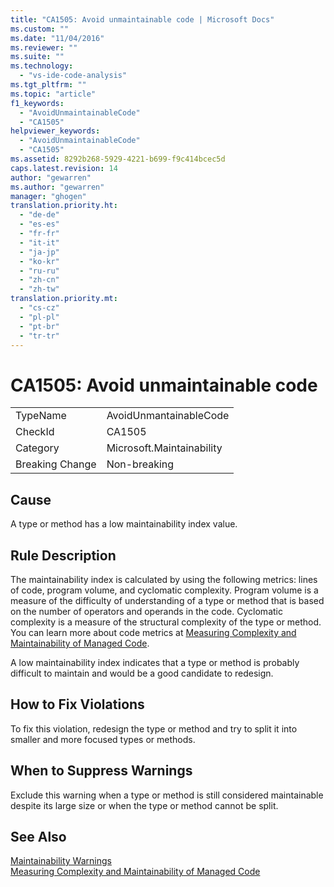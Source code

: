 ```yaml
---
title: "CA1505: Avoid unmaintainable code | Microsoft Docs"
ms.custom: ""
ms.date: "11/04/2016"
ms.reviewer: ""
ms.suite: ""
ms.technology: 
  - "vs-ide-code-analysis"
ms.tgt_pltfrm: ""
ms.topic: "article"
f1_keywords: 
  - "AvoidUnmaintainableCode"
  - "CA1505"
helpviewer_keywords: 
  - "AvoidUnmaintainableCode"
  - "CA1505"
ms.assetid: 8292b268-5929-4221-b699-f9c414bcec5d
caps.latest.revision: 14
author: "gewarren"
ms.author: "gewarren"
manager: "ghogen"
translation.priority.ht: 
  - "de-de"
  - "es-es"
  - "fr-fr"
  - "it-it"
  - "ja-jp"
  - "ko-kr"
  - "ru-ru"
  - "zh-cn"
  - "zh-tw"
translation.priority.mt: 
  - "cs-cz"
  - "pl-pl"
  - "pt-br"
  - "tr-tr"
---
```

# CA1505: Avoid unmaintainable code
|||  
|-|-|  
|TypeName|AvoidUnmantainableCode|  
|CheckId|CA1505|  
|Category|Microsoft.Maintainability|  
|Breaking Change|Non-breaking|  
  
## Cause  
 A type or method has a low maintainability index value.  
  
## Rule Description  
 The maintainability index is calculated by using the following metrics: lines of code, program volume, and cyclomatic complexity. Program volume is a measure of the difficulty of understanding of a type or method that is based on the number of operators and operands in the code. Cyclomatic complexity is a measure of the structural complexity of the type or method. You can learn more about code metrics at [Measuring Complexity and Maintainability of Managed Code](../code-quality/measuring-complexity-and-maintainability-of-managed-code.md).  
  
 A low maintainability index indicates that a type or method is probably difficult to maintain and would be a good candidate to redesign.  
  
## How to Fix Violations  
 To fix this violation, redesign the type or method and try to split it into smaller and more focused types or methods.  
  
## When to Suppress Warnings  
 Exclude this warning when a type or method is still considered maintainable despite its large size or when the type or method cannot be split.  
  
## See Also  
 [Maintainability Warnings](../code-quality/maintainability-warnings.md)   
 [Measuring Complexity and Maintainability of Managed Code](../code-quality/measuring-complexity-and-maintainability-of-managed-code.md)
